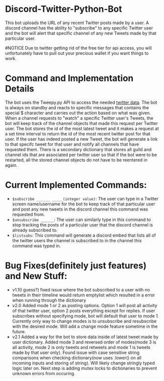 # Discord-Twitter-Python-Bot
This bot uploads the URL of any recent Twitter posts made by a user. A discord channel has the ability to "subscribe" to any specific Twitter user and the bot will alert that specific channel of any new Tweets made by that particular user.

#NOTICE
Due to twitter getting rid of the free tier for api access, you will unfortunately have to pull out your precious wallet if you want things to work.

# Command and Implementation Details
The bot uses the Tweepy.py API to access the needed [twitter data](https://twitter.com/). The bot is always on standby and reacts to specific messages that contains the special $ character and carries out the action based on what was given. When a channel requests to "watch" a specific Twitter user's Tweets, the bot will keep track of the channel objects that made this request per Twitter user. The bot stores the id of the most latest tweet and it makes a request at a set time interval to return the id of the most recent twitter post for that user. If the user has indeed posted a new Tweet, the bot will generate a link to that specifc tweet for that user and notify all channels that have requested them. There is a secondary dictionary that stores all guild and channel ids that are associated per twitter user so that if the bot were to be restarted, all the stored channel objects do not have to be reentered in again. 
# Current Implemented Commands:
- `$subscribe ______ _____(integer value)`: The user can type in a Twitter screen name/username for the bot to keep track of that particular user and post any new tweets in the discord channel this command was requested from.
- `$unsubscribe ______`: The user can similarly type in this command to stop tracking the posts of a particular user that the discord channel is already subscribed to.
- `$listsubs`: This command will generate a discord embed that lists all of the twitter users the channel is subscribed to in the channel this command was typed in. 

# Bug Fixes(definitely just features) and New Stuff:
- v1.1(I guess?) fixed issue where the bot subscribed to a user with no tweets in their timeline would return emptylist which resulted in a error when running through the dictionary
- v2.0 Added mode 1 or 2 as posting options. Option 1 will post all activity of that twitter user, option 2 posts everything except for replies. If user subscribes without specifying mode, bot will default that user to mode 1. Currently only way to change modes is to unsubscribe and resubscribe with the desired mode. Will add a change mode feature sometime in the future. 
- v2.1 Added a way for the bot to store data inside of latest tweet made by user dictionary. Added mode 3 and reversed order of modes(mode 3 is all activity, mode 2 is only tweets and retweets and mode 1 is tweets made by that user only). Found issue with case sensitive string comparisons when checking dictionary(now uses .lower() on all incoming inputs and storing of string). Will likely change stringly typed logic later on. Next step is adding mutex locks to dictionaries to prevent unknown errors from occuring. 
